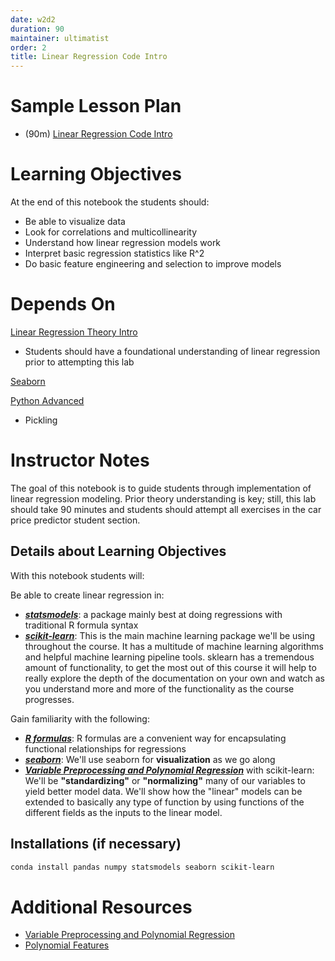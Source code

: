 ```yaml
---
date: w2d2
duration: 90
maintainer: ultimatist
order: 2
title: Linear Regression Code Intro
---
```


# Sample Lesson Plan
- (90m) [Linear Regression Code Intro](intro-to-regression-starter.ipynb)

# Learning Objectives

At the end of this notebook the students should:
- Be able to visualize data
- Look for correlations and multicollinearity
- Understand how linear regression models work
- Interpret basic regression statistics like R^2
- Do basic feature engineering and selection to improve models

# Depends On

[Linear Regression Theory Intro](https://github.com/thisismetis/dscurriculum_gamma/tree/master/curriculum/project-02/linear-regression-theory-intro)
* Students should have a foundational understanding of linear regression prior to attempting this lab

[Seaborn](https://github.com/thisismetis/dscurriculum_gamma/tree/master/curriculum/project-01/seaborn)

[Python Advanced](https://github.com/thisismetis/dscurriculum_gamma/tree/master/curriculum/project-01/python-advanced)
* Pickling

# Instructor Notes

The goal of this notebook is to guide students through implementation of linear regression modeling. Prior theory understanding is key; still, this lab should take 90 minutes and students should attempt all exercises in the car price predictor student section.

## Details about Learning Objectives

With this notebook students will:

Be able to create linear regression in:
- [***statsmodels***](http://statsmodels.sourceforge.net/): a package mainly best at doing regressions with traditional R formula syntax
- [***scikit-learn***](http://scikit-learn.org/dev/index.html): This is the main machine learning package we'll be using throughout the course.  It has a multitude of machine learning algorithms and helpful machine learning pipeline tools.  sklearn has a tremendous amount of functionality, to get the most out of this course it will help to really explore the depth of the documentation on your own and watch as you understand more and more of the functionality as the course progresses.

Gain familiarity with the following:
- [***R formulas***](http://science.nature.nps.gov/im/datamgmt/statistics/r/formulas/): R formulas are a convenient way for encapsulating functional relationships for regressions
- [***seaborn***](http://stanford.edu/~mwaskom/software/seaborn/): We'll use seaborn for **visualization** as we go along
- [***Variable Preprocessing and Polynomial Regression***](http://scikit-learn.org/dev/modules/preprocessing.html#preprocessing) with scikit-learn:  We'll be **"standardizing"** or **"normalizing"** many of our variables to yield better model data.  We'll show how the "linear" models can be extended to basically any type of function by using functions of the different fields as the inputs to the linear model.

## Installations (if necessary)

```` bash
conda install pandas numpy statsmodels seaborn scikit-learn
````

# Additional Resources
- [Variable Preprocessing and Polynomial Regression](http://scikit-learn.org/dev/modules/preprocessing.html#preprocessing)
- [Polynomial Features](http://scikit-learn.org/stable/modules/generated/sklearn.preprocessing.PolynomialFeatures.html)
